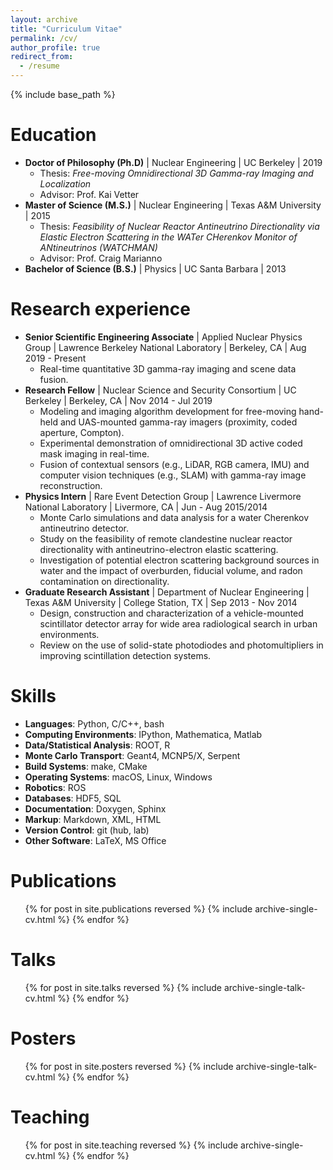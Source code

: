 ```yaml
---
layout: archive
title: "Curriculum Vitae"
permalink: /cv/
author_profile: true
redirect_from:
  - /resume
---
```


{% include base_path %}

Education
======
- **Doctor of Philosophy (Ph.D)** &#124; Nuclear Engineering &#124; UC Berkeley &#124; 2019
    - Thesis: *Free-moving Omnidirectional 3D Gamma-ray Imaging and Localization*
    - Advisor: Prof. Kai Vetter
- **Master of Science (M.S.)** &#124; Nuclear Engineering &#124; Texas A&M University &#124; 2015
    - Thesis: *Feasibility of Nuclear Reactor Antineutrino Directionality via Elastic Electron Scattering in the WATer CHerenkov Monitor of ANtineutrinos (WATCHMAN)*
    - Advisor: Prof. Craig Marianno
- **Bachelor of Science (B.S.)** &#124; Physics &#124; UC Santa Barbara &#124; 2013


Research experience
======
- **Senior Scientific Engineering Associate** &#124; Applied Nuclear Physics Group &#124; Lawrence Berkeley National Laboratory &#124; Berkeley, CA &#124; Aug 2019 - Present
    - Real-time quantitative 3D gamma-ray imaging and scene data fusion.
- **Research Fellow** &#124; Nuclear Science and Security Consortium &#124; UC Berkeley &#124; Berkeley, CA &#124; Nov 2014 - Jul 2019
    - Modeling and imaging algorithm development for free-moving hand-held and UAS-mounted gamma-ray imagers (proximity, coded aperture, Compton).
    - Experimental demonstration of omnidirectional 3D active coded mask imaging in real-time.
    - Fusion of contextual sensors (e.g., LiDAR, RGB camera, IMU) and computer vision techniques (e.g., SLAM) with gamma-ray image reconstruction.
- **Physics Intern** &#124; Rare Event Detection Group &#124; Lawrence Livermore National Laboratory &#124; Livermore, CA &#124; Jun - Aug 2015/2014
    - Monte Carlo simulations and data analysis for a water Cherenkov antineutrino detector.
    - Study on the feasibility of remote clandestine nuclear reactor directionality with antineutrino-electron elastic scattering.
    - Investigation of potential electron scattering background sources in water and the impact of overburden, fiducial volume, and radon contamination on directionality.
- **Graduate Research Assistant** &#124; Department of Nuclear Engineering &#124; Texas A&M University &#124; College Station, TX &#124; Sep 2013 - Nov 2014
    - Design, construction and characterization of a vehicle-mounted scintillator detector array for wide area radiological search in urban environments.
    - Review on the use of solid-state photodiodes and photomultipliers in improving scintillation detection systems.


Skills
======
- **Languages**: Python, C/C++, bash
- **Computing Environments**: IPython, Mathematica, Matlab
- **Data/Statistical Analysis**: ROOT, R
- **Monte Carlo Transport**: Geant4, MCNP5/X, Serpent
- **Build Systems**: make, CMake
- **Operating Systems**: macOS, Linux, Windows
- **Robotics**: ROS
- **Databases**: HDF5, SQL
- **Documentation**: Doxygen, Sphinx
- **Markup**: Markdown, XML, HTML
- **Version Control**: git (hub, lab)
- **Other Software**: LaTeX, MS Office


Publications
======
  <ul>{% for post in site.publications reversed %}
    {% include archive-single-cv.html %}
  {% endfor %}</ul>

Talks
======
  <ul>{% for post in site.talks reversed %}
    {% include archive-single-talk-cv.html %}
  {% endfor %}</ul>

Posters
======
  <ul>{% for post in site.posters reversed %}
    {% include archive-single-talk-cv.html %}
  {% endfor %}</ul>

Teaching
======
  <ul>{% for post in site.teaching reversed %}
    {% include archive-single-cv.html %}
  {% endfor %}</ul>
